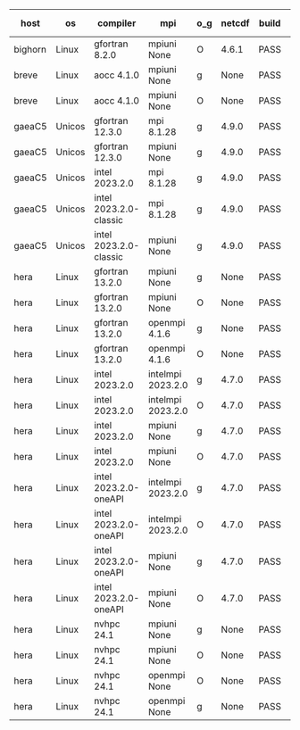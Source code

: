 

| host     | os       | compiler                              | mpi                      | o_g        | netcdf        | build       | u_pass          | u_fail          | s_pass            | s_fail            | e_pass             | e_fail             | nuopc_pass       | nuopc_fail       | artifacts link          |
|----------|----------|---------------------------------------|--------------------------|------------|---------------|-------------|-----------------|-----------------|-------------------|-------------------|--------------------|--------------------|------------------|------------------|-------------------------|
| bighorn | Linux | gfortran 8.2.0 | mpiuni None  | O | 4.6.1  | PASS | 12517 | 0 | 9 | 0 | 42 | 0 | None | None | <a href="https://github.com/esmf-org/esmf-test-artifacts/tree/a3b619da9dda8a97eead2c8b988e087289240be0/develop/gfortran/8.2.0/O/mpiuni/None" target="_blank">a3b619d</a> | 
| breve | Linux | aocc 4.1.0 | mpiuni None  | g | None  | PASS | None | None | None | None | None | None | None | None | <a href="https://github.com/esmf-org/esmf-test-artifacts/tree/9c51cf924ea2edf3d57683ab4fc8aeff346d244c/develop/aocc/4.1.0/g/mpiuni/None" target="_blank">9c51cf9</a> | 
| breve | Linux | aocc 4.1.0 | mpiuni None  | O | None  | PASS | 12491 | 26 | 9 | 0 | 42 | 0 | None | None | <a href="https://github.com/esmf-org/esmf-test-artifacts/tree/94d01a7112a0a6ea7d34f75a223d3ebee729ac82/develop/aocc/4.1.0/O/mpiuni/None" target="_blank">94d01a7</a> | 
| gaeaC5 | Unicos | gfortran 12.3.0 | mpi 8.1.28  | g | 4.9.0  | PASS | None | None | None | None | None | None | None | None | <a href="https://github.com/esmf-org/esmf-test-artifacts/tree/63101ad47e4a395b266a047e641a571b4ed15401/develop/gfortran/12.3.0/g/mpi/8.1.28" target="_blank">63101ad</a> | 
| gaeaC5 | Unicos | gfortran 12.3.0 | mpiuni None  | g | 4.9.0  | PASS | None | None | None | None | None | None | None | None | <a href="https://github.com/esmf-org/esmf-test-artifacts/tree/9de2f2c6207f7f604baab70a0a9daf78d4fd02ec/develop/gfortran/12.3.0/g/mpiuni/None" target="_blank">9de2f2c</a> | 
| gaeaC5 | Unicos | intel 2023.2.0 | mpi 8.1.28  | g | 4.9.0  | PASS | None | None | None | None | None | None | None | None | <a href="https://github.com/esmf-org/esmf-test-artifacts/tree/e3f582c5a1cab5d23a2aa8bc0159604db748eb35/develop/intel/2023.2.0/g/mpi/8.1.28" target="_blank">e3f582c</a> | 
| gaeaC5 | Unicos | intel 2023.2.0-classic | mpi 8.1.28  | g | 4.9.0  | PASS | None | None | None | None | None | None | None | None | <a href="https://github.com/esmf-org/esmf-test-artifacts/tree/942944d5e228f79d030fb5647eddbb63a25c2792/develop/intel/2023.2.0-classic/g/mpi/8.1.28" target="_blank">942944d</a> | 
| gaeaC5 | Unicos | intel 2023.2.0-classic | mpiuni None  | g | 4.9.0  | PASS | None | None | None | None | None | None | None | None | <a href="https://github.com/esmf-org/esmf-test-artifacts/tree/3e37f5025af908f05dba58f1d822f49e5b87e41a/develop/intel/2023.2.0-classic/g/mpiuni/None" target="_blank">3e37f50</a> | 
| hera | Linux | gfortran 13.2.0 | mpiuni None  | g | None  | PASS | 12517 | 0 | 9 | 0 | 42 | 0 | None | None | <a href="https://github.com/esmf-org/esmf-test-artifacts/tree/ab6c02da4d5aa93190f5d4881aea6743eafdc66b/develop/gfortran/13.2.0/g/mpiuni/None" target="_blank">ab6c02d</a> | 
| hera | Linux | gfortran 13.2.0 | mpiuni None  | O | None  | PASS | 12517 | 0 | 9 | 0 | 42 | 0 | None | None | <a href="https://github.com/esmf-org/esmf-test-artifacts/tree/29e9b7b5a8a555fb00dfb37fdf023e3c0d64d4cb/develop/gfortran/13.2.0/O/mpiuni/None" target="_blank">29e9b7b</a> | 
| hera | Linux | gfortran 13.2.0 | openmpi 4.1.6  | g | None  | PASS | None | None | None | None | None | None | None | None | <a href="https://github.com/esmf-org/esmf-test-artifacts/tree/c544312ea74b70ae4984f64d11b6739cac114e1e/develop/gfortran/13.2.0/g/openmpi/4.1.6" target="_blank">c544312</a> | 
| hera | Linux | gfortran 13.2.0 | openmpi 4.1.6  | O | None  | PASS | 14186 | 0 | 51 | 0 | 80 | 0 | 57 | 0 | <a href="https://github.com/esmf-org/esmf-test-artifacts/tree/781d654888a9852118bdd28dc25aa700e19c24d8/develop/gfortran/13.2.0/O/openmpi/4.1.6" target="_blank">781d654</a> | 
| hera | Linux | intel 2023.2.0 | intelmpi 2023.2.0  | g | 4.7.0  | PASS | None | None | None | None | None | None | None | None | <a href="https://github.com/esmf-org/esmf-test-artifacts/tree/b979a7698b08751589cd62727a2439da2857c980/develop/intel/2023.2.0/g/intelmpi/2023.2.0" target="_blank">b979a76</a> | 
| hera | Linux | intel 2023.2.0 | intelmpi 2023.2.0  | O | 4.7.0  | PASS | None | None | None | None | None | None | None | None | <a href="https://github.com/esmf-org/esmf-test-artifacts/tree/5873dca94f6ac20e08a63f29534b00be58746055/develop/intel/2023.2.0/O/intelmpi/2023.2.0" target="_blank">5873dca</a> | 
| hera | Linux | intel 2023.2.0 | mpiuni None  | g | 4.7.0  | PASS | 12517 | 0 | 9 | 0 | 42 | 0 | None | None | <a href="https://github.com/esmf-org/esmf-test-artifacts/tree/ea469c3085391cc087fffe405cc9a351b31ea058/develop/intel/2023.2.0/g/mpiuni/None" target="_blank">ea469c3</a> | 
| hera | Linux | intel 2023.2.0 | mpiuni None  | O | 4.7.0  | PASS | 12517 | 0 | 9 | 0 | 42 | 0 | None | None | <a href="https://github.com/esmf-org/esmf-test-artifacts/tree/4410033f5802c3e8855943b15036af507a9952be/develop/intel/2023.2.0/O/mpiuni/None" target="_blank">4410033</a> | 
| hera | Linux | intel 2023.2.0-oneAPI | intelmpi 2023.2.0  | g | 4.7.0  | PASS | None | None | None | None | None | None | None | None | <a href="https://github.com/esmf-org/esmf-test-artifacts/tree/2d745514282c576dcb2b09e1bc4a2219267242e8/develop/intel/2023.2.0-oneAPI/g/intelmpi/2023.2.0" target="_blank">2d74551</a> | 
| hera | Linux | intel 2023.2.0-oneAPI | intelmpi 2023.2.0  | O | 4.7.0  | PASS | None | None | None | None | None | None | None | None | <a href="https://github.com/esmf-org/esmf-test-artifacts/tree/0c852a28c5c5247e9449a704b2bc095b1ba63f9d/develop/intel/2023.2.0-oneAPI/O/intelmpi/2023.2.0" target="_blank">0c852a2</a> | 
| hera | Linux | intel 2023.2.0-oneAPI | mpiuni None  | g | 4.7.0  | PASS | 12517 | 0 | 9 | 0 | 42 | 0 | None | None | <a href="https://github.com/esmf-org/esmf-test-artifacts/tree/3c50c83f9059cb061480a15992880486f409c205/develop/intel/2023.2.0-oneAPI/g/mpiuni/None" target="_blank">3c50c83</a> | 
| hera | Linux | intel 2023.2.0-oneAPI | mpiuni None  | O | 4.7.0  | PASS | 12517 | 0 | 9 | 0 | 42 | 0 | None | None | <a href="https://github.com/esmf-org/esmf-test-artifacts/tree/5935226f0b169435eeffa3e87d86753395e43b71/develop/intel/2023.2.0-oneAPI/O/mpiuni/None" target="_blank">5935226</a> | 
| hera | Linux | nvhpc 24.1 | mpiuni None  | g | None  | PASS | None | None | None | None | None | None | None | None | <a href="https://github.com/esmf-org/esmf-test-artifacts/tree/7e48d528ec187526c59247499b20fa7f058018fb/develop/nvhpc/24.1/g/mpiuni/None" target="_blank">7e48d52</a> | 
| hera | Linux | nvhpc 24.1 | mpiuni None  | O | None  | PASS | None | None | None | None | None | None | None | None | <a href="https://github.com/esmf-org/esmf-test-artifacts/tree/edd17b0551e3e47dd301c7bad46bfc8fee677a16/develop/nvhpc/24.1/O/mpiuni/None" target="_blank">edd17b0</a> | 
| hera | Linux | nvhpc 24.1 | openmpi None  | O | None  | PASS | None | None | None | None | None | None | None | None | <a href="https://github.com/esmf-org/esmf-test-artifacts/tree/10cc134d280cbd6c4c33c4417e479435d55efbec/develop/nvhpc/24.1/O/openmpi/None" target="_blank">10cc134</a> | 
| hera | Linux | nvhpc 24.1 | openmpi None  | g | None  | PASS | None | None | None | None | None | None | None | None | <a href="https://github.com/esmf-org/esmf-test-artifacts/tree/1b1359336c263d94bac9bc62763e945373228238/develop/nvhpc/24.1/g/openmpi/None" target="_blank">1b13593</a> | 
